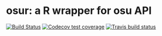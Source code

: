 # osur: a R wrapper for osu API

[![Build Status](https://travis-ci.org/its-gazza/osur.svg?branch=master)](https://travis-ci.org/its-gazza/osur)
[![Codecov test coverage](https://codecov.io/gh/its-gazza/osur/branch/master/graph/badge.svg)](https://codecov.io/gh/its-gazza/osur?branch=master)
[![Travis build status](https://travis-ci.org/its-gazza/osur.svg?branch=master)](https://travis-ci.org/its-gazza/osur)

